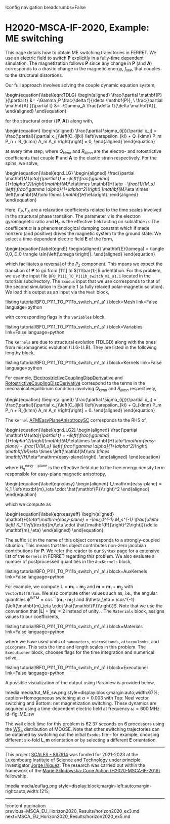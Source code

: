 !config navigation breadcrumbs=False

# H2020-MSCA-IF-2020, Example: ME switching

This page details how to obtain ME switching trajectories in FERRET. We use an electric field to switch $\mathbf{P}$ explicitly in a fully-time dependent simulation. The magnetization follows $\mathbf{P}$ since any change in $\mathbf{P}$ (and $\mathbf{A}$) corresponds to a drastic change in the magnetic energy, $f_\mathrm{MP}$, that couples to the structural distortions.

Our full approach involves solving the couple dynamic equation system,

\begin{equation}\label{eqn:TDLG}
  \begin{aligned}
    \frac{\partial \mathbf{P} }{\partial t} &= -\Gamma_P \frac{\delta f}{\delta \mathbf{P}}, \\
    \frac{\partial \mathbf{A} }{\partial t} &= -\Gamma_A \frac{\delta f}{\delta \mathbf{A}},
  \end{aligned}
\end{equation}

for the structural order ($\{\mathbf{P},\mathbf{A}\}$) along with,

\begin{equation}
  \begin{aligned}
    \frac{\partial \sigma_{ij}}{\partial x_j} = \frac{\partial}{\partial x_j}\left[C_{ijkl} \left(\varepsilon_{kl} + Q_{klmn} P_m P_n + R_{klmn} A_m A_n \right)\right] = 0,
  \end{aligned}
\end{equation}

at every time step, where $Q_{klmn}$ and $R_{klmn}$ are the electro- and rotostrictive coefficients that couple $\mathbf{P}$ and $\mathbf{A}$ to the elastic strain respectively. For the spins, we solve,

\begin{equation}\label{eqn:LLG}
  \begin{aligned}
    \frac{\partial \mathbf{M}_\eta}{\partial t} = -\left(\frac{\gamma}{1+\alpha^2}\right)\mathbf{M}_\eta\times \mathbf{H}_\eta - \frac{1}{M_s} \left(\frac{\gamma \alpha}{1+\alpha^2}\right) \mathbf{M}_\eta \times \left(\mathbf{M}_\eta \times \mathbf{H}_\eta\right).
  \end{aligned}
\end{equation}

Here, $\Gamma_P, \Gamma_A$ are a relaxation coefficients related to the time scales involved in the structural phase transition. The parameter $\gamma$ is the electron gyromagnetic ratio and $\mathbf{H}_\eta$ is the effective field acting on sublattice $\eta$. The coeffiicent $\alpha$ is a phenomenological damping constant which if made nonzero (and positive) drives the magnetic system to the ground state. We select a time-dependent electric field $\mathbf{E}$ of the form,

\begin{equation}\label{eqn:E}
  \begin{aligned}
    \mathbf{E}(\omega) = \langle 0,0, E_0 \rangle \sin{\left(\omega t\right)}.
  \end{aligned}
\end{equation}

which facilitates a reversal of the $P_z$ component. This means we expect the transition of $\mathbf{P}$ to go from $[111]$ to $[11\bar{1}]$ orientation. For this problem, we use the input file `BFO_P111_TO_P111b_switch_m1_a1.i` located in the tutorials subdirectory. The `Exodus` input that we use corresponds to that of the second simulation in Example 1 (a fully relaxed polar-magnetic solution). We load this output as an input via the `Mesh` block,

!listing tutorial/BFO_P111_TO_P111b_switch_m1_a1.i
         block=Mesh
         link=False
         language=python

with corresponding flags in the `Variables` block,

!listing tutorial/BFO_P111_TO_P111b_switch_m1_a1.i
         block=Variables
         link=False
         language=python

The `Kernels` are due to structural evolution (TDLGD) along with the ones from micromagnetic evolution (LLG-LLB). They are listed in the following lengthy block,

!listing tutorial/BFO_P111_TO_P111b_switch_m1_a1.i
         block=Kernels
         link=False
         language=python

For example, [ElectrostrictiveCouplingDispDerivative](source/kernels/ElectrostrictiveCouplingDispDerivative.md) and [RotostrictiveCouplingDispDerivative](source/kernels/RotostrictiveCouplingDispDerivative.md) correspond to the terms in the mechanical equilibrium condition involving $Q_{klmn}$ and $R_{klmn}$ respectively,

\begin{equation}
  \begin{aligned}
    \frac{\partial \sigma_{ij}}{\partial x_j} = \frac{\partial}{\partial x_j}\left[C_{ijkl} \left(\varepsilon_{kl} + Q_{klmn} P_m P_n + R_{klmn} A_m A_n \right)\right] = 0.
  \end{aligned}
\end{equation}

The `Kernel` [AFMEasyPlaneAnisotropySC](source/kernels/AFMEasyPlaneAnisotropySC.md) corresponds to the RHS of,

\begin{equation}\label{eqn:LLG2}
  \begin{aligned}
    \frac{\partial \mathbf{M}_\eta}{\partial t} = -\left(\frac{\gamma}{1+\alpha^2}\right)\mathbf{M}_\eta\times \mathbf{H}_\eta^\mathrm{easy-plane} - \frac{1}{M_s} \left(\frac{\gamma \alpha}{1+\alpha^2}\right) \mathbf{M}_\eta \times \left(\mathbf{M}_\eta \times \mathbf{H}_\eta^\mathrm{easy-plane}\right).
  \end{aligned}
\end{equation}

where $\mathbf{H}_\eta^\mathrm{easy-plane}$ is the effective field due to the free energy density term responsible for easy-plane magnetic anisotropy,

\begin{equation}\label{eqn:easy}
  \begin{aligned}
    f_\mathrm{easy-plane} = K_1 \left(\textbf{m}_\eta \cdot \hat{\mathbf{P}}\right)^2
  \end{aligned}
\end{equation}

which we compute as

\begin{equation}\label{eqn:easyeff}
  \begin{aligned}
    \mathbf{H}_\eta^\mathrm{easy-plane} = -\mu_0^{-1} M_s^{-1} \frac{\delta \left[ K_1 \left(\textbf{m}_\eta \cdot \hat{\mathbf{P}}\right)^2\right]}{\delta \mathbf{m}_\eta}
  \end{aligned}
\end{equation}

The suffix `SC` in the name of this object corresponds to a strongly-coupled situation. This means that this object contributes non-zero jacobian contributions for $\mathbf{P}$. We refer the reader to our `Syntax` page for a extensive list of the `Kernels` in FERRET regarding this problem. We also evaluate a number of postprocessed quantities in the `AuxKernels` block,

!listing tutorial/BFO_P111_TO_P111b_switch_m1_a1.i
         block=AuxKernels
         link=False
         language=python

For example, we compute $\mathbf{L} = \mathbf{m}_1 - \mathbf{m}_2$ and $\mathbf{m} = \mathbf{m}_1 + \mathbf{m}_2$ with `VectorDiffOrSum`. We also compute other values such as, i.e., the angular quantities $\phi^\mathrm{WFM} = \cos^{-1}{\left(\mathbf{m}_1 \cdot \mathbf{m}_2\right)}$ and $\theta_\eta = \cos^{-1}{\left(\mathbf{m}_\eta \cdot \hat{\mathbf{P}}\right)}$. Note that we use the convention that $|\mathbf{L}| + |\mathbf{m}| = 2$ instead of unity. . The `Materials` block, assigns values to our coefficients,

!listing tutorial/BFO_P111_TO_P111b_switch_m1_a1.i
         block=Materials
         link=False
         language=python

where we have used units of `nanometers`, `microseconds`, `attocoulombs`, and `picograms`. This sets the time and length scales in this problem. The `Executioner` block, chooses flags for the time integration and numerical solve,

!listing tutorial/BFO_P111_TO_P111b_switch_m1_a1.i
         block=Executioner
         link=False
         language=python

A possible visualization of the output using ParaView is provided below,

!media media/tut_ME_sw.png style=display:block;margin:auto;width:67%; caption=Homogeneous switching at $\alpha = 0.003$ with Top: Neel vector switching and Bottom: net magnetization switching. These dynamics are acquired using a time-dependent electric field at frequency $\omega = 600$ MHz.  id=fig_ME_sw

The wall clock time for this problem is 62.37 seconds on 6 processors using the [WSL](https://learn.microsoft.com/en-us/windows/wsl/install) distribution of MOOSE. Note that other switching trajectories can be obtained by switching out the initial `Exodus` file - for example, choosing different six-fold ${\mathbf{L},\mathbf{m}}$ orientation or by selecting a different $\mathbf{E}$ orientation.

-------------------------------------------------------------------------------------------------------------------------------------------------------------------------------------------------------

This project [SCALES - 897614](https://cordis.europa.eu/project/id/897614) was funded for 2021-2023 at the [Luxembourg Institute of Science and Technology](https://www.list.lu/) under principle investigator [Jorge Íñiguez](https://sites.google.com/site/jorgeiniguezresearch/). The research was carried out within the framework of the [Marie Skłodowska-Curie Action (H2020-MSCA-IF-2019)](https://ec.europa.eu/info/funding-tenders/opportunities/portal/screen/opportunities/topic-details/msca-if-2020) fellowship.

!media media/euflag.png style=display:block;margin-left:auto;margin-right:auto;width:12%;

-------------------------------------------------------------------------------------------------------------------------------------------------------------------------------------------------------

!content pagination previous=MSCA_EU_Horizon2020_Results/horizon2020_ex3.md next=MSCA_EU_Horizon2020_Results/horizon2020_ex5.md
